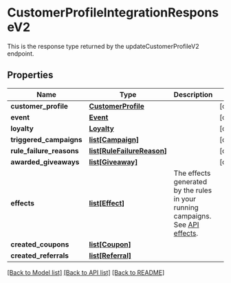 # CustomerProfileIntegrationResponseV2

This is the response type returned by the updateCustomerProfileV2 endpoint. 
## Properties
Name | Type | Description | Notes
------------ | ------------- | ------------- | -------------
**customer_profile** | [**CustomerProfile**](CustomerProfile.md) |  | [optional] 
**event** | [**Event**](Event.md) |  | [optional] 
**loyalty** | [**Loyalty**](Loyalty.md) |  | [optional] 
**triggered_campaigns** | [**list[Campaign]**](Campaign.md) |  | [optional] 
**rule_failure_reasons** | [**list[RuleFailureReason]**](RuleFailureReason.md) |  | [optional] 
**awarded_giveaways** | [**list[Giveaway]**](Giveaway.md) |  | [optional] 
**effects** | [**list[Effect]**](Effect.md) | The effects generated by the rules in your running campaigns. See [API effects](https://docs.talon.one/docs/dev/integration-api/api-effects). | 
**created_coupons** | [**list[Coupon]**](Coupon.md) |  | 
**created_referrals** | [**list[Referral]**](Referral.md) |  | 

[[Back to Model list]](../README.md#documentation-for-models) [[Back to API list]](../README.md#documentation-for-api-endpoints) [[Back to README]](../README.md)


